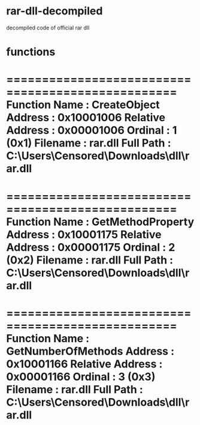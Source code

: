 # rar-dll-decompiled
decompiled code of official rar dll


# functions

==================================================
Function Name     : CreateObject
Address           : 0x10001006
Relative Address  : 0x00001006
Ordinal           : 1 (0x1)
Filename          : rar.dll
Full Path         : C:\Users\Censored\Downloads\dll\rar.dll
==================================================

==================================================
Function Name     : GetMethodProperty
Address           : 0x10001175
Relative Address  : 0x00001175
Ordinal           : 2 (0x2)
Filename          : rar.dll
Full Path         : C:\Users\Censored\Downloads\dll\rar.dll
==================================================

==================================================
Function Name     : GetNumberOfMethods
Address           : 0x10001166
Relative Address  : 0x00001166
Ordinal           : 3 (0x3)
Filename          : rar.dll
Full Path         : C:\Users\Censored\Downloads\dll\rar.dll
=================================================
